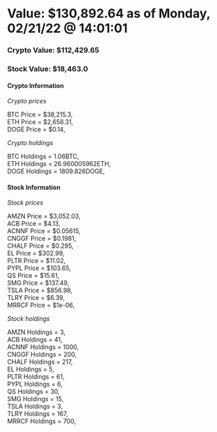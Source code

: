 # Value: $130,892.64 as of Monday, 02/21/22 @ 14:01:01 

### Crypto Value: $112,429.65

### Stock Value: $18,463.0

#### Crypto Information 
*Crypto prices* 

BTC Price = $38,215.3,  
ETH Price = $2,658.31,  
DOGE Price = $0.14,  


*Crypto holdings* 

BTC Holdings = 1.06BTC,  
ETH Holdings = 26.960005962ETH,  
DOGE Holdings = 1809.826DOGE,  


#### Stock Information 

*Stock prices* 

AMZN Price = $3,052.03,  
ACB Price = $4.13,  
ACNNF Price = $0.05615,  
CNGGF Price = $0.1981,  
CHALF Price = $0.295,  
EL Price = $302.99,  
PLTR Price = $11.02,  
PYPL Price = $103.65,  
QS Price = $15.61,  
SMG Price = $137.49,  
TSLA Price = $856.98,  
TLRY Price = $6.39,  
MRRCF Price = $1e-06,  


*Stock holdings* 

AMZN Holdings = 3,  
ACB Holdings = 41,  
ACNNF Holdings = 1000,  
CNGGF Holdings = 200,  
CHALF Holdings = 217,  
EL Holdings = 5,  
PLTR Holdings = 61,  
PYPL Holdings = 6,  
QS Holdings = 30,  
SMG Holdings = 15,  
TSLA Holdings = 3,  
TLRY Holdings = 167,  
MRRCF Holdings = 700,  


